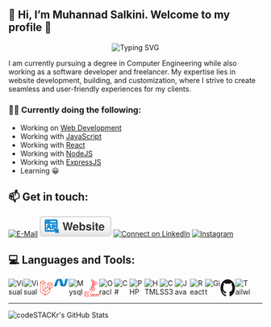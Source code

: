 <!---- 👋 Hi, I’m @muhannadsalkini
- 👀 I’m interested in ...
- 🌱 I’m currently learning ...
- 💞️ I’m looking to collaborate on ...
- 📫 How to reach me ...


muhannadsalkini/muhannadsalkini is a ✨ special ✨ repository because its `README.md` (this file) appears on your GitHub profile.
You can click the Preview link to take a look at your changes.
--->

## 👋 Hi, I’m Muhannad Salkini. Welcome to my profile 🤗

<p align="center">
<img style="vertical-align:middle" src="https://readme-typing-svg.herokuapp.com?font=Fira+Code&duration=2000&center=true&vCenter=true&pause=800&width=190&height=30&lines=Web+Developer;Mobile+Developer;Freelancer" alt="Typing SVG"/>
</p>

<p>I am currently pursuing a degree in Computer Engineering while also working as a software developer and freelancer. My expertise lies in website development, building, and customization, where I strive to create seamless and user-friendly experiences for my clients.</p>


### 👨‍💻 Currently doing the following: 
- Working on [Web Development](/)
- Working with [JavaScript](https://github.com/topics/al-language)
- Working with [React](https://react.dev/)
- Working with [NodeJS](https://github.com/topics/al-language)
- Working with [ExpressJS](https://github.com/topics/al-language)
- Learning 😀

<!--- - Working with [Dynamics AL](https://github.com/topics/al-language)
- Working with [Android](https://github.com/topics/al-language)
- Working with [PHP](https://github.com/topics/android)
- learing everythings 😀 -->


## 📫 Get in touch: 
[![E-Mail](https://img.shields.io/badge/--email?label=E-mail&logo=microsoft-outlook&style=social)](mailto:mohanad.salkini@gmail.com)
[![Website](./--website.svg)](https://muhannad.salkini.me)
[![Connect on LinkedIn](https://img.shields.io/badge/--linkedin?label=LinkedIn&logo=LinkedIn&style=social)](https://www.linkedin.com/in/muhannad-salkini-1971751a5)
[![Instagram](https://img.shields.io/badge/--email?label=Instagram&logo=Instagram&style=social)](https://www.instagram.com/muhannad.salkini)


## 💻 Languages and Tools:
<img align="left" alt="Visual Studio" width="30px" height="36px" src="https://visualstudio.microsoft.com/wp-content/uploads/2021/10/Product-Icon.svg"/>
<img align="left" alt="Visual Studio Code" width="30px" height="36px" src="https://cdn.jsdelivr.net/gh/devicons/devicon/icons/vscode/vscode-original.svg"/>
<img align="left" alt="laravel" width="30px" height="36px" src="https://raw.githubusercontent.com/github/explore/56a826d05cf762b2b50ecbe7d492a839b04f3fbf/topics/laravel/laravel.png"  />
<img align="left" alt=".net" width="30px" height="36px" src="./net.svg"  />
<img align="left" alt="Mysql" width="30px" height="36px" src="https://cdn.jsdelivr.net/gh/devicons/devicon/icons/mysql/mysql-original-wordmark.svg"/>
<img align="left" alt="MSsql" width="30px" height="36px" src="./microsoftsqlserver-plain-wordmark.svg"/>
<img align="left" alt="Oracle" width="30px" height="36px" src="https://cdn.jsdelivr.net/gh/devicons/devicon/icons/oracle/oracle-original.svg"/>
<img align="left" alt="C#" width="30px" height="36px" src="https://cdn.cdnlogo.com/logos/c/27/c.svg"/>
<img align="left" alt="PHP" width="30px" height="36px" src="https://pngimg.com/uploads/php/php_PNG25.png"/>
<img align="left" alt="HTML5" width="30px" height="36px" src="https://cdn.jsdelivr.net/gh/devicons/devicon/icons/html5/html5-original.svg"/>
<img align="left" alt="CSS3" width="30px" height="36px" src="https://cdn.jsdelivr.net/gh/devicons/devicon/icons/css3/css3-original.svg"/>
<img align="left" alt="JavaScript" width="30px" height="36px" src="https://cdn.jsdelivr.net/gh/devicons/devicon/icons/javascript/javascript-original.svg" />
<img align="left" alt="React" width="30px" height="36px" src="https://cdn.jsdelivr.net/gh/devicons/devicon/icons/react/react-original.svg"/>
<img align="left" alt="Git" width="30px" height="36px" src="https://cdn.jsdelivr.net/gh/devicons/devicon/icons/git/git-original.svg"/>
<img align="left" alt="Githup" width="30px" height="36px" src="./github-original.svg"/>
<img align="left" alt="Tailwind" width="30px" height="36px" src="https://cdn.jsdelivr.net/gh/devicons/devicon/icons/tailwindcss/tailwindcss-plain.svg"/>

<!--<img align="left" alt="Node.js" width="30px" src="https://cdn.jsdelivr.net/gh/devicons/devicon/icons/nodejs/nodejs-original.svg" style="padding-right:10px;" />-->

<br />
<br />

---

<!--<details>
  <summary>:zap: GitHub Stats</summary>-->

  <img align="left" alt="codeSTACKr's GitHub Stats" src="https://github-readme-stats-two-xi-87.vercel.app/api?username=muhannadsalkini&&show_icons=true&hide_border=false&title_color=ff652f&icon_color=FFE400&bg_color=09131B&text_color=ffffff&border_color=0c1a25" />

<!--</details>-->


<!--[![Website](https://img.shields.io/badge/--email?label=website&logo=&style=social)](https://muhannad.salkini.me)
[![Twitter](https://img.shields.io/badge/--email?label=Twitter&logo=&style=social)](https://twitter.com/muhannadsalkini)
[![Instagram](https://img.shields.io/badge/--email?label=Instagram&logo=&style=social)](https://www.instagram.com/muhannad.salkini)
[![LinkedIn](https://img.shields.io/badge/--email?label=LinkedIn&logo=&style=social)](https://linkedin.com/in/muhannad-salkini-1971751a5)-->


[website]: https://muhannad.salkini.me
[linkedin]: https://linkedin.com/in/muhannad-salkini-1971751a5
[instagram]: https://www.instagram.com/muhannad.salkini
[twitter]: https://twitter.com/muhannadsalkini
[facebook]: https://www.facebook.com/muhannadsalkini02/
[youtube]: https://www.youtube.com/@muhannad.salkini



